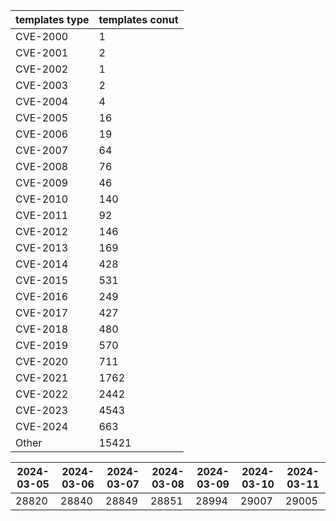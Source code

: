 | templates type | templates conut | 
| --- | --- | 
| CVE-2000 | 1 |
| CVE-2001 | 2 |
| CVE-2002 | 1 |
| CVE-2003 | 2 |
| CVE-2004 | 4 |
| CVE-2005 | 16 |
| CVE-2006 | 19 |
| CVE-2007 | 64 |
| CVE-2008 | 76 |
| CVE-2009 | 46 |
| CVE-2010 | 140 |
| CVE-2011 | 92 |
| CVE-2012 | 146 |
| CVE-2013 | 169 |
| CVE-2014 | 428 |
| CVE-2015 | 531 |
| CVE-2016 | 249 |
| CVE-2017 | 427 |
| CVE-2018 | 480 |
| CVE-2019 | 570 |
| CVE-2020 | 711 |
| CVE-2021 | 1762 |
| CVE-2022 | 2442 |
| CVE-2023 | 4543 |
| CVE-2024 | 663 |
| Other | 15421 |


|2024-03-05 | 2024-03-06 | 2024-03-07 | 2024-03-08 | 2024-03-09 | 2024-03-10 | 2024-03-11|
|--- | ------ | ------ | ------ | ------ | ------ | ---|
|28820 | 28840 | 28849 | 28851 | 28994 | 29007 | 29005|
